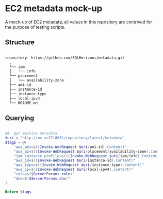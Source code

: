 # EC2 metadata mock-up

A mock-up of EC2 metadata, all values in this repository are contrived for the purpose of testing scripts.

## Structure

```markdown

repository: https://github.com/SQLHorizons/metadata.git
  .
  └── iam
  │   └── info
  └── placement
  │   └── availability-zone
  ├── ami-id
  ├── instance-id
  ├── instance-type
  ├── local-ipv4
  └── README.md

```

## Querying

```powershell

##  get machine metadata.
$uri = "http://ms-oc27:8081/repository/latest/metadata"
$tags = @(
    "aws_ami=$((Invoke-WebRequest $uri/ami-id).Content)"
    "aws_az=$((Invoke-WebRequest $uri/placement/availability-zone).Content)"
    "iam_instance_profile=$(((Invoke-WebRequest $uri/iam/info).Content | ConvertFrom-Json).InstanceProfileArn)"
    "aws_id=$((Invoke-WebRequest $uri/instance-id).Content)"
    "aws_type=$((Invoke-WebRequest $uri/instance-type).Content)"
    "aws_ip=$((Invoke-WebRequest $uri/local-ipv4).Content)"
    "role=$($ServerParams.role)"
    "dns=$($ServerParams.dns)"
)

Return $tags

```
